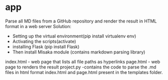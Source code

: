 # app
Parse all MD files from a GitHub repository and render the result in HTML format in a web server
Solution:

* Setting up the virtual  environment(pip install virtualenv env)
* Activating the scripts(activate)
* installing Flask (pip install Flask)
* Then install Misaka module (contains markdown parsing library)

index.html - web page that lists all file paths as hyperlinks
page.html -  web page to renders the result
project.py -contains the code to parse the .md files in html format
index.html and page.html present in the templates folder.
